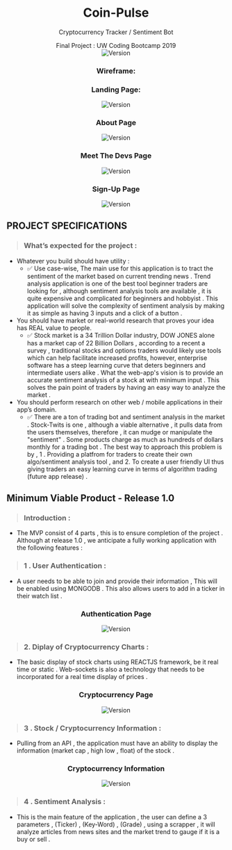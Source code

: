 <h1 align="center">Coin-Pulse</h1>
<p align="center" >Cryptocurrency Tracker / Sentiment Bot
<p align="center" >Final Project : UW Coding Bootcamp 2019

<br>
<img  alt="Version" src="https://img.shields.io/npm/v/homework.svg">
</p>

<h3 align="center">Wireframe: </h3>
<p align="center" >
<h3 align="center">Landing Page:  </h3>
<p align="center" >
  <img alt="Version" src="https://github.com/archivecoderzero/Bit-Pulse/blob/master/readme_img/0.PNG?raw=true">
</p>
<h3 align="center">About Page</h3>
<p align="center" >
  <img alt="Version" src="https://github.com/archivecoderzero/Bit-Pulse/blob/master/readme_img/1.PNG?raw=true">
</p>
<h3 align="center">Meet The Devs Page</h3>
<p align="center" >
  <img alt="Version" src="https://github.com/archivecoderzero/Bit-Pulse/blob/master/readme_img/2.PNG?raw=true">
</p>
<h3 align="center">Sign-Up Page</h3>
<p align="center" >
  <img alt="Version" src="https://github.com/archivecoderzero/Bit-Pulse/blob/master/readme_img/3.PNG?raw=true">
</p>

## PROJECT SPECIFICATIONS
>  ### What’s expected for the project :
- Whatever you build should have utility : 
    -   ✅ Use case-wise, The main use for this application is to tract the sentiment of the market based on current trending news . Trend analysis application is one of the best tool beginner traders are looking for  , although sentiment analysis tools are available , it is quite expensive and complicated for beginners and hobbyist . This application will solve the complexity of sentiment analysis by making it as simple as having 3 inputs and a click of a button . 
-  You should have market or real-world research that proves your idea has REAL value to people.
    -   ✅ Stock market is a 34 Trillion Dollar industry, DOW JONES alone has a market cap of 22 Billion Dollars , according to a recent a survey , traditional stocks and options traders would likely use tools which can help facilitate increased profits, however, enterprise software has a steep learning curve that deters beginners and intermediate users alike . What the web-app's vision is to provide an accurate sentiment analysis of a stock at with minimum input . This solves the pain point of traders by having an easy way to analyze the market .  
-  You should perform research on other web / mobile applications in their app’s domain.
    -  ✅ There are a ton of trading bot and sentiment analysis in the market . Stock-Twits is one , although a viable alternative , it pulls data from the users themselves, therefore , it can mudge or manipulate the "sentiment" . Some products charge as much as hundreds of dollars monthly for a trading bot . The best way to approach this problem is by , 1 . Providing a platfrom for traders to create their own algo/sentiment analysis tool , and 2. To create a user friendly UI thus giving traders an easy learning curve in terms of algorithm trading (future app release) . 


## Minimum Viable Product - Release 1.0
>  ### Introduction : 
-  The MVP consist of 4 parts , this is to ensure completion of the project . Although at release 1.0 , we anticipate a fully working application with the following features :

> ### 1 . User Authentication :
-  A user needs to be able to join and provide their information , This will be enabled using MONGODB . This also allows users to add in a ticker in their watch list . 

<h3 align="center">Authentication Page  </h3>
<p align="center" >
  <img alt="Version" src="https://github.com/archivecoderzero/Bit-Pulse/blob/master/readme_img/6.PNG?raw=true">
</p>

> ### 2. Diplay of Cryptocurrency Charts :
- The basic display of stock charts using REACTJS framework, be it real time or static . Web-sockets is also a technology that needs to be incorporated for a real time display of prices .

<h3 align="center">Cryptocurrency Page  </h3>
<p align="center" >
  <img alt="Version" src="https://github.com/archivecoderzero/Bit-Pulse/blob/master/readme_img/4.PNG?raw=true">
</p>

> ### 3 . Stock / Cryptocurrency Information : 
- Pulling from an API , the application must have an ability to display the information (market cap , high low , float) of the stock . 

<h3 align="center">Cryptocurrency Information  </h3>
<p align="center" >
  <img alt="Version" src="https://github.com/archivecoderzero/Bit-Pulse/blob/master/readme_img/9.PNG?raw=true">
</p>


> ### 4 . Sentiment Analysis :
- This is the main feature of the application , the user can define a 3 parameters , (Ticker) , (Key-Word) , (Grade) , using a scrapper , it will analyze articles from news sites and the market trend to gauge if it is a buy or sell . 

